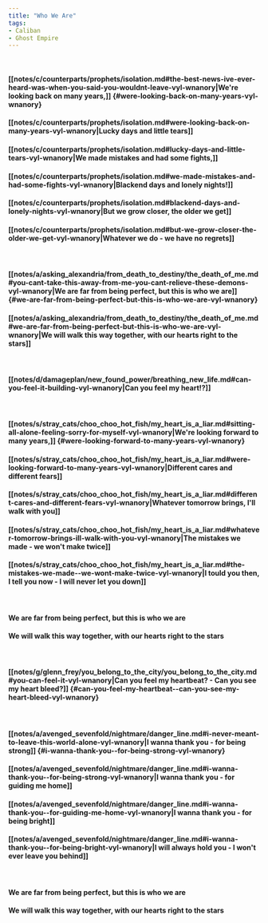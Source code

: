 ```yaml
---
title: "Who We Are"
tags:
- Caliban
- Ghost Empire
---
```

&nbsp;
#### [[notes/c/counterparts/prophets/isolation.md#the-best-news-ive-ever-heard-was-when-you-said-you-wouldnt-leave-vyl-wnanory|We're looking back on many years,]] {#were-looking-back-on-many-years-vyl-wnanory}
#### [[notes/c/counterparts/prophets/isolation.md#were-looking-back-on-many-years-vyl-wnanory|Lucky days and little tears]]
#### [[notes/c/counterparts/prophets/isolation.md#lucky-days-and-little-tears-vyl-wnanory|We made mistakes and had some fights,]]
#### [[notes/c/counterparts/prophets/isolation.md#we-made-mistakes-and-had-some-fights-vyl-wnanory|Blackend days and lonely nights!]]
#### [[notes/c/counterparts/prophets/isolation.md#blackend-days-and-lonely-nights-vyl-wnanory|But we grow closer, the older we get]]
#### [[notes/c/counterparts/prophets/isolation.md#but-we-grow-closer-the-older-we-get-vyl-wnanory|Whatever we do - we have no regrets]]
&nbsp;
#### [[notes/a/asking_alexandria/from_death_to_destiny/the_death_of_me.md#you-cant-take-this-away-from-me-you-cant-relieve-these-demons-vyl-wnanory|We are far from being perfect, but this is who we are]] {#we-are-far-from-being-perfect-but-this-is-who-we-are-vyl-wnanory}
#### [[notes/a/asking_alexandria/from_death_to_destiny/the_death_of_me.md#we-are-far-from-being-perfect-but-this-is-who-we-are-vyl-wnanory|We will walk this way together, with our hearts right to the stars]]
&nbsp;
#### [[notes/d/damageplan/new_found_power/breathing_new_life.md#can-you-feel-it-building-vyl-wnanory|Can you feel my heart!?]]
&nbsp;
#### [[notes/s/stray_cats/choo_choo_hot_fish/my_heart_is_a_liar.md#sitting-all-alone-feeling-sorry-for-myself-vyl-wnanory|We're looking forward to many years,]] {#were-looking-forward-to-many-years-vyl-wnanory}
#### [[notes/s/stray_cats/choo_choo_hot_fish/my_heart_is_a_liar.md#were-looking-forward-to-many-years-vyl-wnanory|Different cares and different fears]]
#### [[notes/s/stray_cats/choo_choo_hot_fish/my_heart_is_a_liar.md#different-cares-and-different-fears-vyl-wnanory|Whatever tomorrow brings, I'll walk with you]]
#### [[notes/s/stray_cats/choo_choo_hot_fish/my_heart_is_a_liar.md#whatever-tomorrow-brings-ill-walk-with-you-vyl-wnanory|The mistakes we made - we won't make twice]]
#### [[notes/s/stray_cats/choo_choo_hot_fish/my_heart_is_a_liar.md#the-mistakes-we-made--we-wont-make-twice-vyl-wnanory|I tould you then, I tell you now - I will never let you down]]
&nbsp;
#### We are far from being perfect, but this is who we are
#### We will walk this way together, with our hearts right to the stars
&nbsp;
#### [[notes/g/glenn_frey/you_belong_to_the_city/you_belong_to_the_city.md#you-can-feel-it-vyl-wnanory|Can you feel my heartbeat? - Can you see my heart bleed?]] {#can-you-feel-my-heartbeat--can-you-see-my-heart-bleed-vyl-wnanory}
&nbsp;
#### [[notes/a/avenged_sevenfold/nightmare/danger_line.md#i-never-meant-to-leave-this-world-alone-vyl-wnanory|I wanna thank you - for being strong]] {#i-wanna-thank-you--for-being-strong-vyl-wnanory}
#### [[notes/a/avenged_sevenfold/nightmare/danger_line.md#i-wanna-thank-you--for-being-strong-vyl-wnanory|I wanna thank you - for guiding me home]]
#### [[notes/a/avenged_sevenfold/nightmare/danger_line.md#i-wanna-thank-you--for-guiding-me-home-vyl-wnanory|I wanna thank you - for being bright]]
#### [[notes/a/avenged_sevenfold/nightmare/danger_line.md#i-wanna-thank-you--for-being-bright-vyl-wnanory|I will always hold you - I won't ever leave you behind]]
&nbsp;
#### We are far from being perfect, but this is who we are
#### We will walk this way together, with our hearts right to the stars
